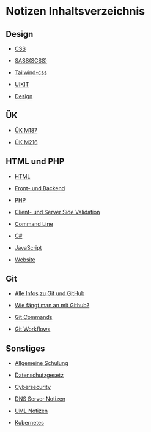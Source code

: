 <h1>Notizen Inhaltsverzeichnis</h1>

<h2>Design</h2>

* [CSS](https://github.com/Osaaro/Notizen/blob/main/css-notizen.md)

* [SASS(SCSS)](https://github.com/Osaaro/Notizen/blob/main/sass(scss)-notizen.md)

* [Tailwind-css](https://github.com/Simon-Drohsen/Notizen/blob/main/style_frameworks/tailwind-css.md)

* [UIKIT](https://github.com/Simon-Drohsen/Notizen/blob/main/style_frameworks/uikit.md)

* [Design](https://github.com/Osaaro/Notizen/blob/main/Design/Design.md)

<h2>ÜK</h2>

* [ÜK M187](https://github.com/Osaaro/Notizen/blob/d0f0491d31a4db2586c1f05e46a968deccb56798/%C3%9CK/M187.md)

* [ÜK M216](https://github.com/Osaaro/Notizen/blob/8655bbcd80b9bda00d835bdeaec36fa49d305228/%C3%9CK/M216.md)

<h2>HTML und PHP</h2>

* [HTML](https://github.com/Osaaro/Notizen/blob/main/html-notizen.md)

* [Front- und Backend](https://github.com/Osaaro/Notizen/blob/6e51a0c362e9ff0eeacf5066466830e2abe98e6c/front--und-back-end-notizen.md)

* [PHP](https://github.com/Osaaro/Notizen/blob/9f79af7ae4bd93d42145f5304e833ee731d88cef/php/php-notizen.md)

* [Client- und Server Side Validation](https://github.com/Osaaro/Notizen/blob/9167c422901fe62ddd7c332a65a24b88fcf1d437/php/validation.md)

* [Command Line](https://github.com/Osaaro/Notizen/blob/main/command-line-notizen.md)

* [C#](https://github.com/Osaaro/Notizen/blob/main/c%23-notizen.md)

* [JavaScript](https://github.com/Osaaro/Notizen/blob/1b7b4191990216fddefd1e864fe5faf64c8a5354/javascript-notizen.md)

* [Website](https://github.com/Osaaro/Notizen/blob/main/website.md)

<h2>Git</h2>

* [Alle Infos zu Git und GitHub](https://github.com/Osaaro/Notizen/blob/main/alle-infos-zu-git-und-github.md)

* [Wie fängt man an mit Github?](https://github.com/Osaaro/Notizen/blob/main/wenn-man-mit-github-arbeitet-faengt-man-an-mit-folgenden-schriten-an.md)

* [Git Commands](https://github.com/Osaaro/Notizen/blob/main/git-commands.md)

* [Git Workflows](https://github.com/Simon-Drohsen/Notizen/blob/main/github-und-commandline/workflows.md)

<h2>Sonstiges</h2>

* [Allgemeine Schulung](https://github.com/Osaaro/Notizen/blob/main/allgemeine-schulung.md)

* [Datenschutzgesetz](https://github.com/Osaaro/Notizen/blob/main/datenschutzgesetz.md)

* [Cybersecurity](https://github.com/Osaaro/Notizen/blob/main/cybersecurity.md)

* [DNS Server Notizen](https://github.com/Osaaro/Notizen/blob/b279c718c3dfb0ee710c1e687b02711ba09e5d2d/allgemein/dns-server-notizen.md)

* [UML Notizen](https://github.com/Simon-Drohsen/Notizen/blob/main/php/uml.md)

* [Kubernetes](https://github.com/Simon-Drohsen/Notizen/blob/main/allgemein/kubernetes.md)
